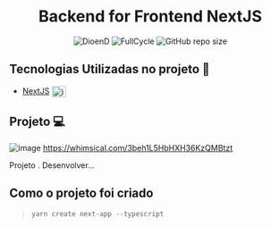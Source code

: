 <h1 align="center">Backend for Frontend NextJS</h1>
<!-- <h1 align="center"><img src="" height="60" width="65" alt="" /> NLW 07º HEAT</h1> -->

<p align="center">
    <img src="https://img.shields.io/static/v1?label=DioenD&message=JS&color=d2cca1&labelColor=757780" alt="DioenD">
    <img src="https://img.shields.io/static/v1?label=bff&message=FullCycle&color=cece08&labelColor=31312e" alt="FullCycle">
    <img alt="GitHub repo size" src="https://img.shields.io/github/repo-size/DioenDJS/Backend-for-Frontend-NextJS" >
</p>

## Tecnologias Utilizadas no projeto :construction:

- [NextJS](https://nextjs.org/docs/getting-started/installation) <img align="center" alt="img_React" height="20" width="25" src="https://cdn.jsdelivr.net/gh/devicons/devicon/icons/nextjs/nextjs-original.svg" style="max-width:100%;" />

## Projeto :computer:
![image](https://github.com/DioenDJS/Backend-for-Frontend-NextJS/assets/76778401/ec982d94-8c0a-4440-9a79-5a8a2b1345d4)
https://whimsical.com/3beh1L5HbHXH36KzQMBtzt

Projeto . Desenvolver...


## Como o projeto foi criado 

> ``` yarn create next-app --typescript ```
